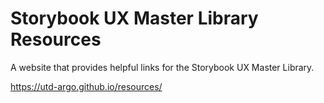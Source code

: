 # Storybook UX Master Library Resources

A website that provides helpful links for the Storybook UX Master Library.

https://utd-argo.github.io/resources/
